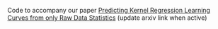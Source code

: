 Code to accompany our paper [Predicting Kernel Regression Learning Curves from only Raw Data Statistics](arXiv.com) (update arxiv link when active)
